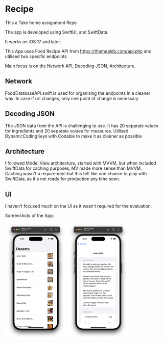 # Recipe
This a Take home assignment Repo

The app is developed using SwiftUI, and SwiftData.

It works on iOS 17 and later.




This App uses Food Recipe API from https://themealdb.com/api.php and utilised two specific endpoints


Main focus is on the Network API, Decoding JSON, Architecture. 




## Network

FoodDatabaseAPI.swift is used for organising the endpoints in a cleaner way. 
In case if url changes, only one point of change is necessary


## Decoding JSON

The JSON data from the API is challenging to use. It has 20 separate values for ingredients and 20 separate values for measures. 
Utilised DynamicCodingKeys with Codable to make it as cleaner as possible


## Architecture
I followed Model View architecture, started with MVVM, but when included SwiftData for caching purposes, MV made more sense than MVVM.
Caching wasn't a requirement but this felt like one chance to play with SwiftData, as it's not ready for production any time soon.


## UI

I haven't focused much on the UI as it wasn't required for the evaluation. 

Screenshots of the App:

<img src="/Screenshots/desserts.png" alt="Desserts" width="200"/> <img src="/Screenshots/info.png" alt="Information" width="200"/>

